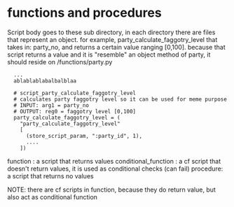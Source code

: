 functions and procedures
========================
Script body goes to these sub directory, in each directory there are files that represent an object.
for example, party_calculate_faggotry_level that takes in: party_no, and returns a certain value ranging [0,100]. 
because that script returns a value and it is "resemble" an object method of party, it should reside on /functions/party.py
```
  ...
  ablablablabalbalblaa
  
  # script_party_calculate_faggotry_level
  # calculates party faggotry level so it can be used for meme purpose
  # INPUT: arg1 = party_no
  # OUTPUT: reg0 = faggotry level [0,100]
  party_calculate_faggotry_level = (
    "party_calculate_faggotry_level"
    [
      (store_script_param, ":party_id", 1),
      ....
    ])
```


function : a script that returns values
conditional_function : a cf script that doesn't return values, it is used as conditional checks (can fail)
procedure: a script that returns no values

NOTE: there are cf scripts in function, because they do return value, but also act as conditional function
